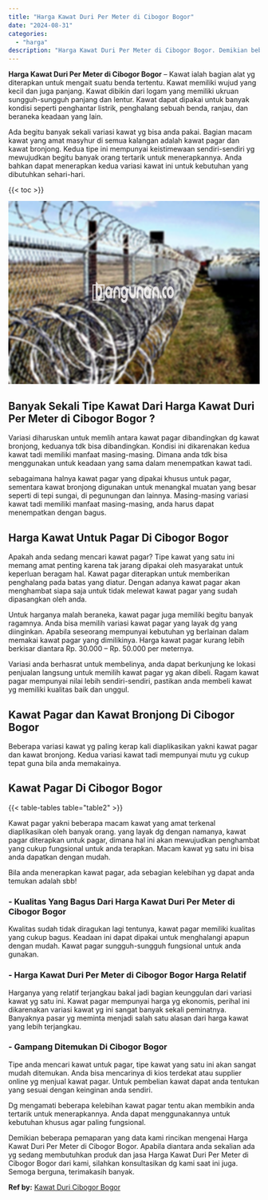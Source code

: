 ```yaml
---
title: "Harga Kawat Duri Per Meter di Cibogor Bogor"
date: "2024-08-31"
categories: 
  - "harga"
description: "Harga Kawat Duri Per Meter di Cibogor Bogor. Demikian beberapa pemaparan yang data kami rincikan mengenai Harga Kawat Duri Per Meter di Cibogor Bogor. Apabil..."
---
```


**Harga Kawat Duri Per Meter di Cibogor Bogor** – Kawat ialah bagian alat yg diterapkan untuk mengait suatu benda tertentu. Kawat memiliki wujud yang kecil dan juga panjang. Kawat dibikin dari logam yang memiliki ukruan sungguh-sungguh panjang dan lentur. Kawat dapat dipakai untuk banyak kondisi seperti penghantar listrik, penghalang sebuah benda, ranjau, dan beraneka keadaan yang lain.

Ada begitu banyak sekali variasi kawat yg bisa anda pakai. Bagian macam kawat yang amat masyhur di semua kalangan adalah kawat pagar dan kawat bronjong. Kedua tipe ini mempunyai keistimewaan sendiri-sendiri yg mewujudkan begitu banyak orang tertarik untuk menerapkannya. Anda bahkan dapat menerapkan kedua variasi kawat ini untuk kebutuhan yang dibutuhkan sehari-hari.

{{< toc >}}

![Harga Kawat Duri Per Meter di Cibogor Bogor](/images/jual-kawat-murah43.png)

## Banyak Sekali Tipe Kawat Dari Harga Kawat Duri Per Meter di Cibogor Bogor ?

Variasi diharuskan untuk memlih antara kawat pagar dibandingkan dg kawat bronjong, keduanya tdk bisa dibandingkan. Kondisi ini dikarenakan kedua kawat tadi memiliki manfaat masing-masing. Dimana anda tdk bisa menggunakan untuk keadaan yang sama dalam menempatkan kawat tadi.

sebagaimana halnya kawat pagar yang dipakai khusus untuk pagar, sementara kawat bronjong digunakan untuk menangkal muatan yang besar seperti di tepi sungai, di pegunungan dan lainnya. Masing-masing variasi kawat tadi memiliki manfaat masing-masing, anda harus dapat menempatkan dengan bagus.

## Harga Kawat Untuk Pagar Di Cibogor Bogor

Apakah anda sedang mencari kawat pagar? Tipe kawat yang satu ini memang amat penting karena tak jarang dipakai oleh masyarakat untuk keperluan beragam hal. Kawat pagar diterapkan untuk memberikan penghalang pada batas yang diatur. Dengan adanya kawat pagar akan menghambat siapa saja untuk tidak melewat kawat pagar yang sudah dipasangkan oleh anda.

Untuk harganya malah beraneka, kawat pagar juga memiliki begitu banyak ragamnya. Anda bisa memilih variasi kawat pagar yang layak dg yang diinginkan. Apabila seseorang mempunyai kebutuhan yg berlainan dalam memakai kawat pagar yang dimilikinya. Harga kawat pagar kurang lebih berkisar diantara Rp. 30.000 – Rp. 50.000 per meternya.

Variasi anda berhasrat untuk membelinya, anda dapat berkunjung ke lokasi penjualan langsung untuk memilih kawat pagar yg akan dibeli. Ragam kawat pagar mempunyai nilai lebih sendiri-sendiri, pastikan anda membeli kawat yg memiliki kualitas baik dan unggul.

## Kawat Pagar dan Kawat Bronjong Di Cibogor Bogor

Beberapa variasi kawat yg paling kerap kali diaplikasikan yakni kawat pagar dan kawat bronjong. Kedua variasi kawat tadi mempunyai mutu yg cukup tepat guna bila anda memakainya.

## Kawat Pagar Di Cibogor Bogor

{{< table-tables table="table2" >}}

Kawat pagar yakni beberapa macam kawat yang amat terkenal diaplikasikan oleh banyak orang. yang layak dg dengan namanya, kawat pagar diterapkan untuk pagar, dimana hal ini akan mewujudkan penghambat yang cukup fungsional untuk anda terapkan. Macam kawat yg satu ini bisa anda dapatkan dengan mudah.

Bila anda menerapkan kawat pagar, ada sebagian kelebihan yg dapat anda temukan adalah sbb!

### \- Kualitas Yang Bagus Dari Harga Kawat Duri Per Meter di Cibogor Bogor

Kwalitas sudah tidak diragukan lagi tentunya, kawat pagar memiliki kualitas yang cukup bagus. Keadaan ini dapat dipakai untuk menghalangi apapun dengan mudah. Kawat pagar sungguh-sungguh fungsional untuk anda gunakan.

### \- Harga Kawat Duri Per Meter di Cibogor Bogor Harga Relatif

Harganya yang relatif terjangkau bakal jadi bagian keunggulan dari variasi kawat yg satu ini. Kawat pagar mempunyai harga yg ekonomis, perihal ini dikarenakan variasi kawat yg ini sangat banyak sekali peminatnya. Banyaknya pasar yg meminta menjadi salah satu alasan dari harga kawat yang lebih terjangkau.

### \- Gampang Ditemukan Di Cibogor Bogor

Tipe anda mencari kawat untuk pagar, tipe kawat yang satu ini akan sangat mudah ditemukan. Anda bisa mencarinya di kios terdekat atau supplier online yg menjual kawat pagar. Untuk pembelian kawat dapat anda tentukan yang sesuai dengan keinginan anda sendiri.

Dg mengamati beberapa kelebihan kawat pagar tentu akan membikin anda tertarik untuk menerapkannya. Anda dapat menggunakannya untuk kebutuhan khusus agar paling fungsional.

Demikian beberapa pemaparan yang data kami rincikan mengenai Harga Kawat Duri Per Meter di Cibogor Bogor. Apabila diantara anda sekalian ada yg sedang membutuhkan produk dan jasa Harga Kawat Duri Per Meter di Cibogor Bogor dari kami, silahkan konsultasikan dg kami saat ini juga. Semoga berguna, terimakasih banyak.

**Ref by:** [Kawat Duri Cibogor Bogor](https://id.wikipedia.org/wiki/Kawat)
